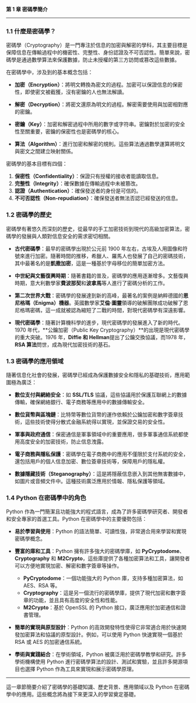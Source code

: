 **第 1 章 密碼學簡介**

---

### **1.1 什麼是密碼學？**

密碼學（Cryptography）是一門專注於信息的加密與解密的學科，其主要目標是保障信息在傳輸過程中的機密性、完整性、身份認證及不可否認性。簡單來說，密碼學是通過數學算法來保護數據，防止未授權的第三方訪問或篡改這些數據。

在密碼學中，涉及到的基本概念包括：

- **加密（Encryption）**：將明文轉換為密文的過程。加密可以保證信息的保密性，即使密文被截獲，沒有密鑰的人也無法解讀。
  
- **解密（Decryption）**：將密文還原為明文的過程。解密需要使用與加密相對應的密鑰。

- **密鑰（Key）**：加密和解密過程中所用的數字或字符串。密鑰對於加密的安全性至關重要，密鑰的保密性也是密碼學的核心。

- **算法（Algorithm）**：進行加密和解密的規則。這些算法通過數學運算將明文與密文之間建立映射關係。

密碼學的基本目標有四個：

1. **保密性（Confidentiality）**：保證只有授權的接收者能讀取信息。
2. **完整性（Integrity）**：確保數據在傳輸過程中未被篡改。
3. **認證（Authentication）**：確保發送者的身份是可信的。
4. **不可否認性（Non-repudiation）**：確保發送者無法否認已經發送的信息。

### **1.2 密碼學的歷史**

密碼學有著悠久而深刻的歷史，從最早的手工加密技術到現代的高級加密算法，密碼學的發展與人類對信息安全的需求密切相關。

- **古代密碼學**：最早的密碼學出現於公元前 1900 年左右，古埃及人用圖像和符號來進行加密。隨著時間的推移，希臘人、羅馬人也發展了自己的密碼技術，其中最著名的是**凱撒加密**，這是一種基於字母移位的簡單加密方法。

- **中世紀與文藝復興時期**：隨著書籍的普及，密碼學的應用逐漸增多。文藝復興時期，意大利數學家**費波那契**和**波拿馬**等人進行了密碼分析的工作。

- **第二次世界大戰**：密碼學的發展達到新的高峰，最著名的案例是納粹德國的**恩尼格瑪（Enigma）機器**。英國數學家**艾倫·圖靈**領導的破解團隊成功破解了恩尼格瑪密碼，這一成就被認為縮短了二戰的時間，對現代密碼學有深遠影響。

- **現代密碼學**：隨著計算機科學的進步，現代密碼學的發展進入了新的時代。1970 年代，**公鑰加密（Public Key Cryptography）**的出現是現代密碼學的重大突破。1976 年，**Diffie 和 Hellman**提出了公鑰交換協議，而1978 年，**RSA 算法**問世，成為現代加密技術的基石。

### **1.3 密碼學的應用領域**

隨著信息化社會的發展，密碼學已經成為保護數據安全和隱私的基礎技術，應用範圍極為廣泛：

- **數位支付與網絡安全**：如 **SSL/TLS** 協議，這些協議用於保護互聯網上的數據傳輸，確保網絡銀行、電子商務等應用中的數據傳輸安全。

- **數位貨幣與區塊鏈**：比特幣等數位貨幣的運作依賴於公鑰加密和數字簽章技術，這些技術使得分散式金融系統得以實現，並保證交易的安全性。

- **軍事與政府通信**：保密通信是軍事領域中的重要應用，很多軍事通信系統都使用高度安全的加密技術，防止信息洩露。

- **電子商務與隱私保護**：密碼學在電子商務中的應用不僅限於支付系統的安全，還包括用戶的個人信息加密、數位簽章技術等，保障用戶的隱私權。

- **數據隱藏技術（Steganography）**：這是將隱蔽信息嵌入到其他無害數據中，如圖片或音頻文件中。這種技術廣泛應用於情報、隱私保護等領域。

### **1.4 Python 在密碼學中的角色**

Python 作為一門簡潔且功能強大的程式語言，成為了許多密碼學研究者、開發者和安全專家的首選工具。Python 在密碼學中的主要優勢包括：

- **易於學習與使用**：Python 的語法簡單、可讀性強，非常適合用來學習和實現密碼學概念。

- **豐富的庫和工具**：Python 擁有許多強大的密碼學庫，如 **PyCryptodome**、**Cryptography** 和 **M2Crypto**，這些庫提供了各種加密算法和工具，讓開發者可以方便地實現加密、解密和數字簽章等操作。

  - **PyCryptodome**：一個功能強大的 Python 庫，支持多種加密算法，如 AES、RSA 等。
  - **Cryptography**：這是另一個流行的密碼學庫，提供了現代加密和數字簽章的功能，並且具有高度的安全性和性能。
  - **M2Crypto**：基於 OpenSSL 的 Python 接口，廣泛應用於加密通信和證書管理。

- **簡單的實現與原型設計**：Python 的高效開發特性使得它非常適合用於快速開發加密算法和協議的原型設計。例如，可以使用 Python 快速實現一個基於 RSA 或 AES 的加密通信系統。

- **學術與實踐結合**：在學術領域，Python 被廣泛用於密碼學教學和研究。許多學術機構使用 Python 進行密碼學算法的設計、測試和實驗，並且許多開源項目也選擇 Python 作為工具來實現和展示密碼學原理。

---

這一章節簡要介紹了密碼學的基礎知識、歷史背景、應用領域以及 Python 在密碼學中的應用。這些概念將為接下來更深入的學習奠定基礎。